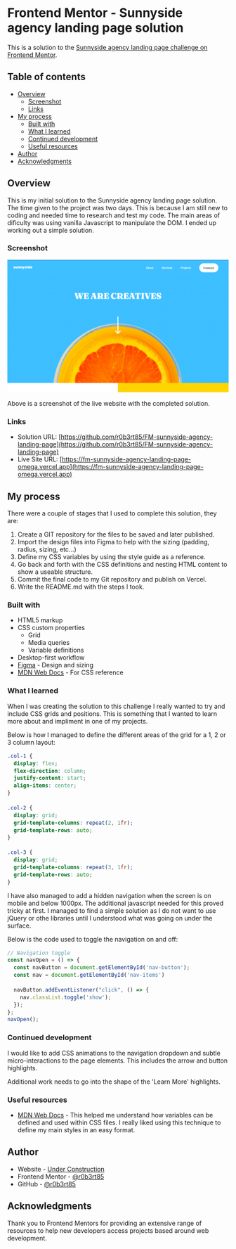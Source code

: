 # Frontend Mentor - Sunnyside agency landing page solution

This is a solution to the [Sunnyside agency landing page challenge on Frontend Mentor](https://www.frontendmentor.io/challenges/sunnyside-agency-landing-page-7yVs3B6ef).

## Table of contents

- [Overview](#overview)
  - [Screenshot](#screenshot)
  - [Links](#links)
- [My process](#my-process)
  - [Built with](#built-with)
  - [What I learned](#what-i-learned)
  - [Continued development](#continued-development)
  - [Useful resources](#useful-resources)
- [Author](#author)
- [Acknowledgments](#acknowledgments)

## Overview

This is my initial solution to the Sunnyside agency landing page solution. The time given to the project was two days. This is because I am still new to coding and needed time to research and test my code. The main areas of dificulty was using vanilla Javascript to manipulate the DOM. I ended up working out a simple solution.

### Screenshot

![My Solution](images/SOLUTION%20-%20Screenshot.png)

Above is a screenshot of the live website with the completed solution.

### Links

- Solution URL: [https://github.com/r0b3rt85/FM-sunnyside-agency-landing-page](https://github.com/r0b3rt85/FM-sunnyside-agency-landing-page)
- Live Site URL: [https://fm-sunnyside-agency-landing-page-omega.vercel.app](https://fm-sunnyside-agency-landing-page-omega.vercel.app)

## My process

There were a couple of stages that I used to complete this solution, they are:

1. Create a GIT repository for the files to be saved and later published.
2. Import the design files into Figma to help with the sizing (padding, radius, sizing, etc...)
3. Define my CSS variables by using the style guide as a reference.
4. Go back and forth with the CSS definitions and nesting HTML content to show a useable structure.
5. Commit the final code to my Git repository and publish on Vercel.
6. Write the README.md with the steps I took.

### Built with

- HTML5 markup
- CSS custom properties
  - Grid
  - Media queries
  - Variable definitions
- Desktop-first workflow
- [Figma](https://figma.com/) - Design and sizing
- [MDN Web Docs](https://developer.mozilla.org/en-US/docs/Web/CSS/--*) - For CSS reference

### What I learned

When I was creating the solution to this challenge I really wanted to try and include CSS grids and positions. This is something that I wanted to learn more about and impliment in one of my projects.

Below is how I managed to define the different areas of the grid for a 1, 2 or 3 column layout:

```css
.col-1 {
  display: flex;
  flex-direction: column;
  justify-content: start;
  align-items: center;
}

.col-2 {
  display: grid;
  grid-template-columns: repeat(2, 1fr);
  grid-template-rows: auto;
}

.col-3 {
  display: grid;
  grid-template-columns: repeat(3, 1fr);
  grid-template-rows: auto;
}
```

I have also managed to add a hidden navigation when the screen is on mobile and below 1000px. The additional javascript needed for this proved tricky at first. I managed to find a simple solution as I do not want to use jQuery or othe libraries until I understood what was going on under the surface.

Below is the code used to toggle the navigation on and off:

```js
// Navigation toggle
const navOpen = () => {
  const navButton = document.getElementById('nav-button');
  const nav = document.getElementById('nav-items')

  navButton.addEventListener("click", () => {
    nav.classList.toggle('show');
  });
};
navOpen();
```

### Continued development

I would like to add CSS animations to the navigation dropdown and subtle micro-interactions to the page elements. This includes the arrow and button highlights.

Additional work needs to go into the shape of the 'Learn More' highlights.

### Useful resources

- [MDN Web Docs](https://developer.mozilla.org/en-US/docs/Web/CSS/--*) - This helped me understand how variables can be defined and used within CSS files. I really liked using this technique to define my main styles in an easy format.

## Author

- Website - [Under Construction]()
- Frontend Mentor - [@r0b3rt85](https://www.frontendmentor.io/profile/r0b3rt85)
- GitHub - [@r0b3rt85](https://github.com/r0b3rt85)

## Acknowledgments

Thank you to Frontend Mentors for providing an extensive range of resources to help new developers access projects based around web development.
